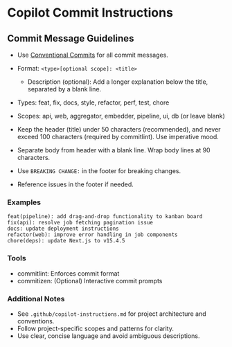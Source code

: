 # Copilot Commit Instructions

## Commit Message Guidelines

- Use [Conventional Commits](https://www.conventionalcommits.org/) for all commit messages.
- Format: `<type>[optional scope]: <title>`
  - Description (optional): Add a longer explanation below the title, separated by a blank line.

- Types: feat, fix, docs, style, refactor, perf, test, chore
- Scopes: api, web, aggregator, embedder, pipeline, ui, db (or leave blank)
- Keep the header (title) under 50 characters (recommended), and never exceed 100 characters (required by commitlint). Use imperative mood.
- Separate body from header with a blank line. Wrap body lines at 90 characters.
- Use `BREAKING CHANGE:` in the footer for breaking changes.
- Reference issues in the footer if needed.

### Examples

```
feat(pipeline): add drag-and-drop functionality to kanban board
fix(api): resolve job fetching pagination issue
docs: update deployment instructions
refactor(web): improve error handling in job components
chore(deps): update Next.js to v15.4.5
```

### Tools

- commitlint: Enforces commit format
- commitizen: (Optional) Interactive commit prompts

### Additional Notes

- See `.github/copilot-instructions.md` for project architecture and conventions.
- Follow project-specific scopes and patterns for clarity.
- Use clear, concise language and avoid ambiguous descriptions.
